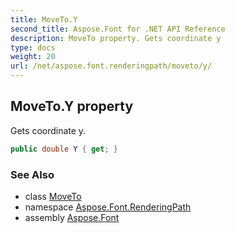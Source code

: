 ```yaml
---
title: MoveTo.Y
second_title: Aspose.Font for .NET API Reference
description: MoveTo property. Gets coordinate y
type: docs
weight: 20
url: /net/aspose.font.renderingpath/moveto/y/
---
```

## MoveTo.Y property

Gets coordinate y.

```csharp
public double Y { get; }
```

### See Also

* class [MoveTo](../)
* namespace [Aspose.Font.RenderingPath](../../../aspose.font.renderingpath/)
* assembly [Aspose.Font](../../../)


